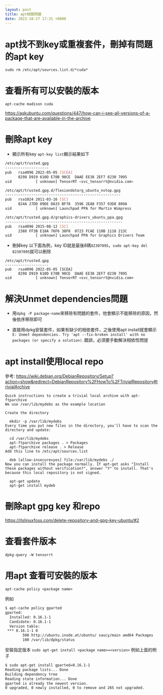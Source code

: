 ```yaml
---
layout: post
title: apt相關問題
date: 2023-10-27 17:31 +0800
---
```


# apt找不到key或重複套件，刪掉有問題的apt key
`sudo rm /etc/apt/sources.list.d/*cuda*`

# 查看所有可以安裝的版本
`apt-cache madison cuda`

https://askubuntu.com/questions/447/how-can-i-see-all-versions-of-a-package-that-are-available-in-the-archive

# 刪除apt key
* 顯示所有key
`apt-key list`顯示結果如下
```bash
/etc/apt/trusted.gpg
--------------------
pub   rsa4096 2022-05-05 [SCEA]
      8298 D919 610D E70B 90CE  DAAE EE38 2EF7 8230 7095
uid           [ unknown] TensorRT <svc_tensorrt@nvidia.com>

/etc/apt/trusted.gpg.d/flexiondotorg_ubuntu_nvtop.gpg
-----------------------------------------------------
pub   rsa1024 2011-03-16 [SC]
      824A 27DD 09DE DA33 BF78  3596 2EA8 F357 93D8 809A
uid           [ unknown] Launchpad PPA for Martin Wimpress

/etc/apt/trusted.gpg.d/graphics-drivers_ubuntu_ppa.gpg
------------------------------------------------------
pub   rsa4096 2015-08-12 [SC]
      2388 FF3B E10A 76F6 38F8  0723 FCAE 110B 1118 213C
uid           [ unknown] Launchpad PPA for Graphics Drivers Team
```

* 刪掉key
以下面為例，key ID就是最後8碼`82307095`，`sudo apt-key del 82307095`就可以刪除

```
/etc/apt/trusted.gpg
--------------------
pub   rsa4096 2022-05-05 [SCEA]
      8298 D919 610D E70B 90CE  DAAE EE38 2EF7 8230 7095
uid           [ unknown] TensorRT <svc_tensorrt@nvidia.com>
```


# 解決Unmet dependencies問題
* 用`dpkg -P package-name`來移除有問題的套件，他會顯示不能移除的原因，然後依序移除即可

* 直接用dpkg安裝套件，如果有缺少的相依套件，之後使用apt install就會顯示`E: Unmet dependencies. Try 'apt --fix-broken install' with no packages (or specify a solution).`錯誤，必須要手動解決相依性問提

# apt install使用local repo
參考: https://wiki.debian.org/DebianRepository/Setup?action=show&redirect=DebianRepository%2FHowTo%2FTrivialRepository#trivialArchive

```
Quick instructions to create a trivial local archive with apt-ftparchive
We use /var/lib/mydebs as the example location

Create the directory

  mkdir -p /var/lib/mydebs
Every time you put new files in the directory, you'll have to scan the directory and update:

  cd /var/lib/mydebs
  apt-ftparchive packages . > Packages
  apt-ftparchive release . > Release
Add this line to /etc/apt/sources.list

  deb [allow-insecure=yes] file:/var/lib/mydebs ./
Now you can install the package normally. If apt-get asks "Install these packages without verification?", answer "Y" to install. That's because this local repository is not signed.

  apt-get update
  apt-get install mydeb
```


# 刪除apt gpg key 和repo
https://itslinuxfoss.com/delete-repository-and-gpg-key-ubuntu/#2

# 查看套件版本
`dpkg-query -W tensorrt`

# 用apt 查看可安裝的版本
`apt-cache policy <package name>`

例如
```bash
$ apt-cache policy gparted
gparted:
  Installed: 0.16.1-1
  Candidate: 0.16.1-1
  Version table:
 *** 0.16.1-1 0
        500 http://ubuntu.inode.at/ubuntu/ saucy/main amd64 Packages
        100 /var/lib/dpkg/status
```

安裝指定版本
`sudo apt-get install <package name>=<version>`
例如上面的例子
```bash
$ sudo apt-get install gparted=0.16.1-1
Reading package lists... Done
Building dependency tree       
Reading state information... Done
gparted is already the newest version.
0 upgraded, 0 newly installed, 0 to remove and 265 not upgraded.
```
